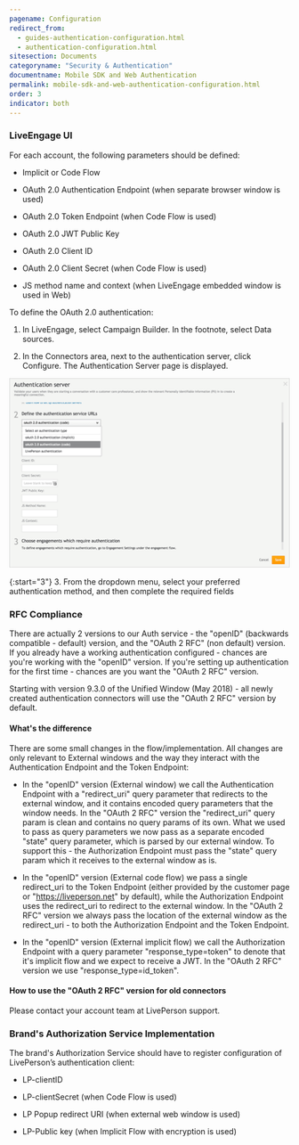 ```yaml
---
pagename: Configuration
redirect_from:
  - guides-authentication-configuration.html
  - authentication-configuration.html
sitesection: Documents
categoryname: "Security & Authentication"
documentname: Mobile SDK and Web Authentication
permalink: mobile-sdk-and-web-authentication-configuration.html
order: 3
indicator: both
---
```


### LiveEngage UI

For each account, the following parameters should be defined:

*	Implicit or Code Flow

*	OAuth 2.0 Authentication Endpoint (when separate browser window is used)

*	OAuth 2.0 Token Endpoint (when Code Flow is used)

*	OAuth 2.0 JWT Public Key

*	OAuth 2.0 Client ID

*	OAuth 2.0 Client Secret (when Code Flow is used)

*	JS method name and context (when LiveEngage embedded window is used in Web)

To define the OAuth 2.0 authentication:

1.	In LiveEngage, select Campaign Builder. In the footnote, select Data sources.

2.	In the Connectors area, next to the authentication server, click Configure. The Authentication Server page is displayed.

![Selecting Implicit Flow or Code Flow](img/authenticationserver.png)

{:start="3"}
3.	From the dropdown menu, select your preferred authentication method, and then complete the required fields

### RFC Compliance

There are actually 2 versions to our Auth service - the "openID" (backwards compatible - default) version, and the "OAuth 2 RFC" (non default) version. If you already have a working authentication configured - chances are you're working with the "openID" version. If you're setting up authentication for the first time - chances are you want the "OAuth 2 RFC" version.

Starting with version 9.3.0 of the Unified Window (May 2018) - all newly created authentication connectors will use the "OAuth 2 RFC" version by default.

#### What's the difference

There are some small changes in the flow/implementation. All changes are only relevant to External windows and the way they interact with the Authentication Endpoint and the Token Endpoint:

*   In the "openID" version (External window) we call the Authentication Endpoint with a "redirect_uri" query parameter that redirects to the external window, and it contains encoded query parameters that the window needs. In the "OAuth 2 RFC" version the "redirect_uri" query param is clean and contains no query params of its own. What we used to pass as query parameters we now pass as a separate encoded "state" query parameter, which is parsed by our external window. To support this - the Authorization Endpoint must pass the "state" query param which it receives to the external window as is.

*   In the "openID" version (External code flow) we pass a single redirect_uri to the Token Endpoint (either provided by the customer page or "https://liveperson.net" by default), while the Authorization Endpoint uses the redirect_uri to redirect to the external window. In the "OAuth 2 RFC" version we always pass the location of the external window as the redirect_uri - to both the Authorization Endpoint and the Token Endpoint.

*   In the "openID" version (External implicit flow) we call the Authorization Endpoint with a query parameter "response_type=token" to denote that it's implicit flow and we expect to receive a JWT. In the "OAuth 2 RFC" version we use "response_type=id_token".

#### How to use the "OAuth 2 RFC" version for old connectors

Please contact your account team at LivePerson support.

### Brand's Authorization Service Implementation

The brand's Authorization Service should have to register configuration of LivePerson’s authentication client:

*	LP-clientID

*	LP-clientSecret (when Code Flow is used)

*	LP Popup redirect URI (when external web window is used)

*	LP-Public key (when Implicit Flow with encryption is used)

